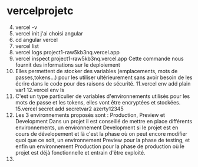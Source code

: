 # vercelprojetc
4. vercel -v
5. vercel init
   j'ai choisi angular
6. cd angular 
   vercel
7. vercel list
8. vercel logs project1-raw5kb3nq.vercel.app
9. vercel inspect project1-raw5kb3nq.vercel.app
Cette commande nous fournit des informations sur le deploiement 
10. Elles permettent de stocker des variables (emplacements, mots de passes,tokens...) pour les utiliser
 ultérieurement sans avoir besoin de les écrire dans le code pour des raisons de sécurité.
11.vercel env add plain var1
12.vercel env ls
13. C'est un type particulier de variables d'environnements utilisés pour les mots de passe et les tokens, elles vont être encryptées et stockées.
15.vercel secret add secretvar2 azerty12345
16. Les 3 environnements proposés sont : Production, Preview et Development 
Dans un projet il est conseillé de mettre en place différents environnements, un environnement Development si le projet est en cours 
de dévelopement et là c'est la phase où on peut encore modifier quoi que ce soit, un environnement Preview pour la phase de testing, et enfin
un environnement Production pour la phase de production où le projet est déjà fonctionnelle et entrain d'être exploité.
17.
